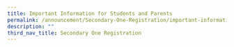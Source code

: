 ```yaml
---
title: Important Information for Students and Parents
permalink: /announcement/Secondary-One-Registration/important-information-for-students-and-parents
description: ""
third_nav_title: Secondary One Registration
---
```

